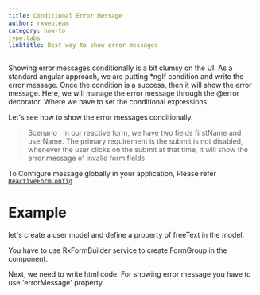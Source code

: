 ```yaml
---
title: Conditional Error Message
author: rxwebteam
category: how-to
type:tabs
linktitle: Best way to show error messages 
---
```

Showing error messages conditionally is a bit clumsy on the UI. As a standard angular approach, we are putting *ngIf condition and write the error message. Once the condition is a success, then it will show the error message.
Here, we will manage the error message through the @error decorator. Where we have to set the conditional expressions.

Let's see how to show the error messages conditionally.

> Scenario : In our reactive form, we have two fields firstName and userName. The primary requirement is the submit is not disabled, whenever the user clicks on the submit at that time, it will show the error message of invalid form fields.

To Configure message globally in your application, Please refer <a href="/api/reactive-form-config">`ReactiveFormConfig`</a>

# Example
let's create a user model and define a property of freeText in the model.
<div component="app-code" key="error-conditionalMessage-model"></div> 

You have to use RxFormBuilder service to create FormGroup in the component.

<div component="app-code" key="error-conditionalMessage-component"></div> 
Next, we need to write html code. For showing error message you have to use 'errorMessage' property.
<div component="app-code" key="error-conditionalMessage-html"></div> 
<div component="app-example-runner" ref-component="app-conditional-add"></div>

